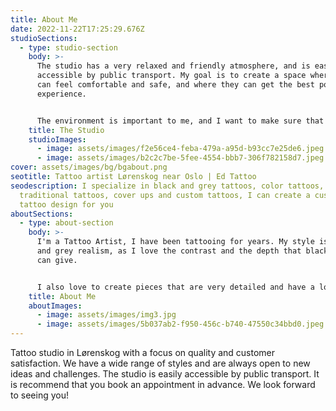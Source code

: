 ```yaml
---
title: About Me
date: 2022-11-22T17:25:29.676Z
studioSections:
  - type: studio-section
    body: >-
      The studio has a very relaxed and friendly atmosphere, and is easily
      accessible by public transport. My goal is to create a space where people
      can feel comfortable and safe, and where they can get the best possible
      experience. 


      The environment is important to me, and I want to make sure that my clients feel safe and comfortable. It has all the equipment needed to create a safe and sterile environment for both the artist and the client.
    title: The Studio
    studioImages:
      - image: assets/images/f2e56ce4-feba-479a-a95d-b93cc7e25de6.jpeg
      - image: assets/images/b2c2c7be-5fee-4554-bbb7-306f782158d7.jpeg
cover: assets/images/bg/bgabout.png
seotitle: Tattoo artist Lørenskog near Oslo | Ed Tattoo
seodescription: I specialize in black and grey tattoos, color tattoos,
  traditional tattoos, cover ups and custom tattoos, I can create a custom
  tattoo design for you
aboutSections:
  - type: about-section
    body: >-
      I'm a Tattoo Artist, I have been tattooing for years. My style is black
      and grey realism, as I love the contrast and the depth that black and grey
      can give. 


      I also love to create pieces that are very detailed and have a lot of depth to them. I'm always happy to do custom work, so if you have an idea for a tattoo that you would like to get, please get in touch and we can discuss it.
    title: About Me
    aboutImages:
      - image: assets/images/img3.jpg
      - image: assets/images/5b037ab2-f950-456c-b740-47550c34bbd0.jpeg
---
```

Tattoo studio in Lørenskog with a focus on quality and customer satisfaction.
We have a wide range of styles and are always open to new ideas and challenges.
The studio is easily accessible by public transport.
It is recommend that you book an appointment in advance. We look forward to seeing you!